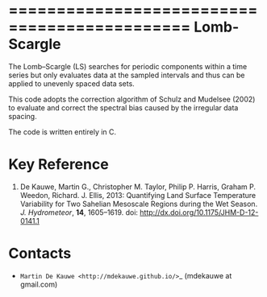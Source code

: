 =============================================
Lomb-Scargle
=============================================
The Lomb–Scargle (LS) searches for periodic components within a time series but only evaluates  data at the sampled intervals and thus can be applied to unevenly spaced data sets.

This code adopts the correction algorithm of Schulz and Mudelsee (2002) to evaluate and correct the spectral bias caused by the irregular data spacing.

The code is written entirely in C.

Key Reference
=============

1. De Kauwe, Martin G., Christopher M. Taylor, Philip P. Harris, Graham P. Weedon, Richard. J. Ellis, 2013: Quantifying Land Surface Temperature Variability for Two Sahelian Mesoscale Regions during the Wet Season. *J. Hydrometeor*, **14**, 1605–1619.
doi: http://dx.doi.org/10.1175/JHM-D-12-0141.1


Contacts
========
* `Martin De Kauwe <http://mdekauwe.github.io/>`_  (mdekauwe at gmail.com)

